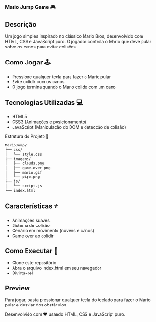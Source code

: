 ### Mario Jump Game 🎮
## Descrição
Um jogo simples inspirado no clássico Mario Bros, desenvolvido com HTML, CSS e JavaScript puro. O jogador controla o Mario que deve pular sobre os canos para evitar colisões.

## Como Jogar 🕹️
- Pressione qualquer tecla para fazer o Mario pular
- Evite colidir com os canos
- O jogo termina quando o Mario colide com um cano
  
## Tecnologias Utilizadas 💻
- HTML5
- CSS3 (Animações e posicionamento)
- JavaScript (Manipulação do DOM e detecção de colisão)
  
Estrutura do Projeto 📁
```bash
MarioJump/
├── css/
│   └── style.css
├── imagens/
│   ├── clouds.png
│   ├── game-over.png
│   ├── mario.gif
│   └── pipe.png
├── js/
│   └── script.js
└── index.html
```

## Características ⭐
- Animações suaves
- Sistema de colisão
- Cenário em movimento (nuvens e canos)
- Game over ao colidir
## Como Executar 🚀
- Clone este repositório
- Abra o arquivo index.html em seu navegador
- Divirta-se!
  
## Preview
Para jogar, basta pressionar qualquer tecla do teclado para fazer o Mario pular e desviar dos obstáculos.

Desenvolvido com ❤️ usando HTML, CSS e JavaScript puro.

